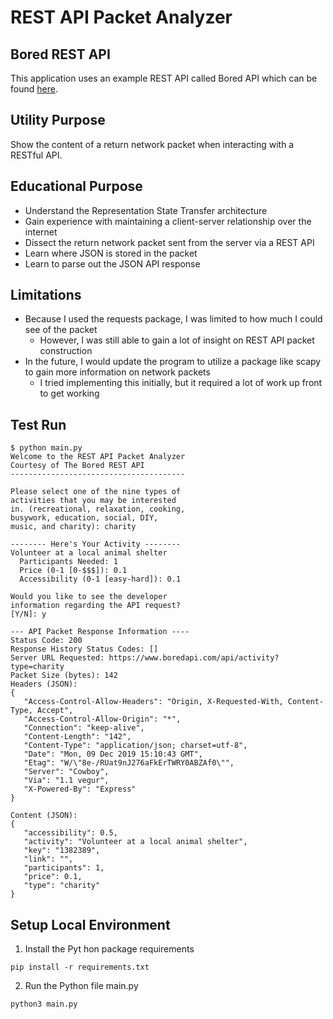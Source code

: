 # REST API Packet Analyzer

## Bored REST API
This application uses an example REST API called Bored API which can be found [here](https://www.boredapi.com/).

## Utility Purpose
Show the content of a return network packet when interacting with a RESTful API.

## Educational Purpose
* Understand the Representation State Transfer architecture
* Gain experience with maintaining a client-server relationship over the internet
* Dissect the return network packet sent from the server via a REST API
* Learn where JSON is stored in the packet
* Learn to parse out the JSON API response

## Limitations
* Because I used the requests package, I was limited to how much I could see of the packet
  * However, I was still able to gain a lot of insight on REST API packet construction
* In the future, I would update the program to utilize a package like scapy to gain more information on network packets
  * I tried implementing this initially, but it required a lot of work up front to get working

## Test Run
```
$ python main.py
Welcome to the REST API Packet Analyzer
Courtesy of The Bored REST API
---------------------------------------

Please select one of the nine types of
activities that you may be interested
in. (recreational, relaxation, cooking,
busywork, education, social, DIY, 
music, and charity): charity

-------- Here's Your Activity --------
Volunteer at a local animal shelter
  Participants Needed: 1
  Price (0-1 [0-$$$]): 0.1
  Accessibility (0-1 [easy-hard]): 0.1

Would you like to see the developer 
information regarding the API request? 
[Y/N]: y

--- API Packet Response Information ----
Status Code: 200
Response History Status Codes: []
Server URL Requested: https://www.boredapi.com/api/activity?type=charity
Packet Size (bytes): 142
Headers (JSON): 
{
   "Access-Control-Allow-Headers": "Origin, X-Requested-With, Content-Type, Accept",
   "Access-Control-Allow-Origin": "*",
   "Connection": "keep-alive",
   "Content-Length": "142",
   "Content-Type": "application/json; charset=utf-8",
   "Date": "Mon, 09 Dec 2019 15:10:43 GMT",
   "Etag": "W/\"8e-/RUat9nJ276aFkErTWRY0ABZAf0\"",
   "Server": "Cowboy",
   "Via": "1.1 vegur",
   "X-Powered-By": "Express"
}

Content (JSON): 
{
   "accessibility": 0.5,
   "activity": "Volunteer at a local animal shelter",
   "key": "1382389",
   "link": "",
   "participants": 1,
   "price": 0.1,
   "type": "charity"
}

```

## Setup Local Environment
1. Install the Pyt  hon package requirements
```
pip install -r requirements.txt
```
2. Run the Python file main.py
```
python3 main.py
```